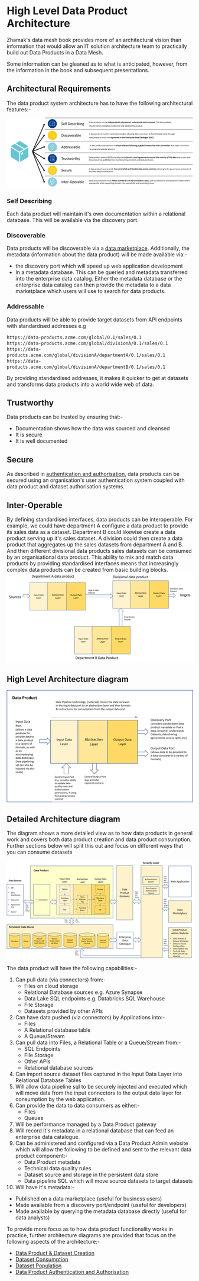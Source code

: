 # High Level Data Product Architecture

Zhamak's data mesh book provides more of an architectural vision than information that would allow an IT solution architecture team to practically build out Data Products in a Data Mesh.

Some information can be gleaned as to what is anticipated, however, from the information in the book and subsequent presentations.

## Architectural Requirements

The data product system architecture has to have the following architectural features:-

![data product architectural features](dp-architectural-features.png)

### Self Describing 
Each data product will maintain it's own documentation within a relational database. This will be available via the discovery port.

### Discoverable
Data products will be discoverable via a [data marketplace](data-marketplace.md). Additionally, the metadata (information about the data product) will be made available via:-
   * the discovery port which will speed up web application development 
   * In a metadata database. This can be queried and metadata transferred into the enterprise data catalog. Either the metadata database or the enterprise data catalog can then provide the metadata to a data marketplace which users will use to search for data products.

### Addressable
Data products will be able to provide target datasets from API endpoints with standardised addresses e.g
```
https://data-products.acme.com/global/0.1/sales/0.1
https://data-products.acme.com/global/divisionA/0.1/sales/0.1
https://data-products.acme.com/global/divisionA/departmentA/0.1/sales/0.1
https://data-products.acme.com/global/divisionA/departmentB/0.1/sales/0.1
```
By providing standardised addresses, it makes it quicker to get at datasets and transforms data products into a world wide web of data.

## Trustworthy
Data products can be trusted by ensuring that:-
* Documentation shows how the data was sourced and cleansed
* It is secure
* It is well documented

## Secure
As described in [authentication and authorisation](dp-authentication.md), data products can be secured using an organisation's user authentication system coupled with data product and dataset authorisation systems.

## Inter-Operable
By defining standardised interfaces, data products can be interoperable. 
For example, we could have department A configure a data product to provide its sales data as a dataset. Department B could likewise create a data product serving up it's sales dataset. 
A division could then create a data product that aggregates up the sales datasets from department A and B. And then different divisional data products sales datasets can be consumed by an organisational data product.
This ability to mix and match data products by providing standardised interfaces means that increasingly complex data products can be created from basic building blocks.
![image](dp-interoperability.png)

## High Level Architecture diagram
![image](dp-layer-architecture.png)

## Detailed Architecture diagram

The diagram shows a more detailed view as to how data products in general work and covers both data product creation and data product consumption.
Further sections below will split this out and focus on different ways that you can consume datasets

![detailed data product architecture](detailed-dp-architecture-overview.png)

The data product will have the following capabilities:-
1. Can pull data (via connectors) from:-
   * Files on cloud storage
   * Relational Database sources e.g. Azure Synapse
   * Data Lake SQL endpoints e.g. Databricks SQL Warehouse
   * File Storage
   * Datasets provided by other APIs
2. Can have data pushed (via connectors) by Applications into:-
   * Files
   * A Relational database table
   * A Queue/Stream
3. Can pull data into Files, a Relational Table or a Queue/Stream from:- 
   * SQL Endpoints
   * File Storage
   * Other APIs
   * Relational database sources
4. Can import source dataset files captured in the Input Data Layer into Relational Database Tables 
5. Will allow data pipeline sql to be securely injected and executed which will move data from the input connectors to the output data layer for consumption by the web application.
6. Can provide the data to data consumers as either:-
   * Files
   * Queues
7. Will be performance managed by a Data Product gateway
8. Will record it's metadata in a relational database that can feed an enterprise data catalogue.
9. Can be administered and configured via a Data Product Admin website which will allow the following to be defined and sent to the relevant data product component:-
   * Data Product metadata
   * Technical data quality rules
   * Dataset source and storage in the persistent data store
   * Data pipeline SQL which will move source datasets to target datasets
10. Will have it's metadata:-
   * Published on a data marketplace (useful for business users)
   * Made available from a discovery port/endpoint (useful for developers)
   * Made available by querying the metadata database directly (useful for data analysts)

To provide more focus as to how data product functionality works in practice, 
further architecture diagrams are provided that focus on the following aspects of the architecture:-
* [Data Product & Dataset Creation](data-product-and-dataset-creation.md)
* [Dataset Consumption](dataset-consumption.md)
* [Dataset Population](dataset-population.md)
* [Data Product Authentication and Authorisation](dp-authentication.md)



